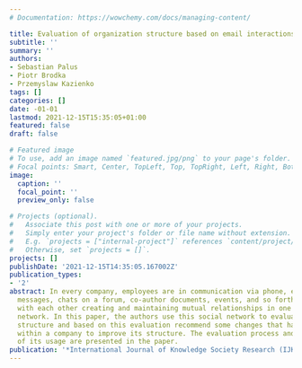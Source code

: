 ```yaml
---
# Documentation: https://wowchemy.com/docs/managing-content/

title: Evaluation of organization structure based on email interactions
subtitle: ''
summary: ''
authors:
- Sebastian Palus
- Piotr Brodka
- Przemyslaw Kazienko
tags: []
categories: []
date: -01-01
lastmod: 2021-12-15T15:35:05+01:00
featured: false
draft: false

# Featured image
# To use, add an image named `featured.jpg/png` to your page's folder.
# Focal points: Smart, Center, TopLeft, Top, TopRight, Left, Right, BottomLeft, Bottom, BottomRight.
image:
  caption: ''
  focal_point: ''
  preview_only: false

# Projects (optional).
#   Associate this post with one or more of your projects.
#   Simply enter your project's folder or file name without extension.
#   E.g. `projects = ["internal-project"]` references `content/project/deep-learning/index.md`.
#   Otherwise, set `projects = []`.
projects: []
publishDate: '2021-12-15T14:35:05.167002Z'
publication_types:
- '2'
abstract: In every company, employees are in communication via phone, email, text
  messages, chats on a forum, co-author documents, events, and so forth. They collaborate
  with each other creating and maintaining mutual relationships in one complex social
  network. In this paper, the authors use this social network to evaluate company
  structure and based on this evaluation recommend some changes that have to be made
  within a company to improve its structure. The evaluation process and an example
  of its usage are presented in the paper.
publication: '*International Journal of Knowledge Society Research (IJKSR)*'
---
```

